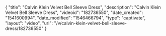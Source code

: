 {
    "title": "Calvin Klein Velvet Bell Sleeve Dress",
    "description": "Calvin Klein Velvet Bell Sleeve Dress",
    "videoid": "182736550",
    "date_created": "1541600994",
    "date_modified": "1546466794",
    "type": "captivate",
    "layout": "video",
    "url": "\/v\/calvin-klein-velvet-bell-sleeve-dress\/182736550"
}
